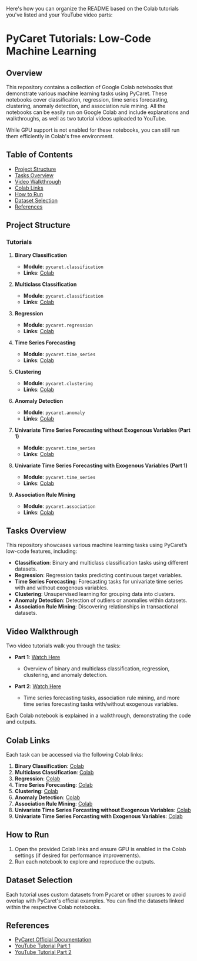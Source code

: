 Here's how you can organize the README based on the Colab tutorials you've listed and your YouTube video parts:
# PyCaret Tutorials: Low-Code Machine Learning

## Overview

This repository contains a collection of Google Colab notebooks that demonstrate various machine learning tasks using PyCaret. These notebooks cover classification, regression, time series forecasting, clustering, anomaly detection, and association rule mining. All the notebooks can be easily run on Google Colab and include explanations and walkthroughs, as well as two tutorial videos uploaded to YouTube.

While GPU support is not enabled for these notebooks, you can still run them efficiently in Colab's free environment.

## Table of Contents

- [Project Structure](#project-structure)
- [Tasks Overview](#tasks-overview)
- [Video Walkthrough](#video-walkthrough)
- [Colab Links](#colab-links)
- [How to Run](#how-to-run)
- [Dataset Selection](#dataset-selection)
- [References](#references)

## Project Structure

### Tutorials

1. **Binary Classification**  
   - **Module**: `pycaret.classification`  
   - **Links**: [Colab](https://github.com/Mohib1402/PyCaretColabs/blob/main/Tutorial_Binary_Classification.ipynb)
  
2. **Multiclass Classification**  
   - **Module**: `pycaret.classification`  
   - **Links**: [Colab](https://github.com/Mohib1402/PyCaretColabs/blob/main/Tutorial_Multiclass_Classification.ipynb)
  
3. **Regression**  
   - **Module**: `pycaret.regression`  
   - **Links**: [Colab](https://github.com/Mohib1402/PyCaretColabs/blob/main/Tutorial_Regression.ipynb)

4. **Time Series Forecasting**  
   - **Module**: `pycaret.time_series`  
   - **Links**: [Colab](https://github.com/Mohib1402/PyCaretColabs/blob/main/Tutorial_Time_Series_Forecasting.ipynb)

5. **Clustering**  
   - **Module**: `pycaret.clustering`  
   - **Links**: [Colab](https://github.com/Mohib1402/PyCaretColabs/blob/main/Tutorial_Clustering.ipynb)

6. **Anomaly Detection**  
   - **Module**: `pycaret.anomaly`  
   - **Links**: [Colab](https://github.com/Mohib1402/PyCaretColabs/blob/main/Tutorial_Anomaly_Detection.ipynb)

7. **Univariate Time Series Forecasting without Exogenous Variables (Part 1)**  
   - **Module**: `pycaret.time_series`  
   - **Links**: [Colab](https://github.com/Mohib1402/PyCaretColabs/blob/main/univariate_without_exogeneous_part1.ipynb)

8. **Univariate Time Series Forecasting with Exogenous Variables (Part 1)**  
   - **Module**: `pycaret.time_series`  
   - **Links**: [Colab](https://github.com/Mohib1402/PyCaretColabs/blob/main/univariate_with_exogeneous_part1.ipynb)

9. **Association Rule Mining**  
   - **Module**: `pycaret.association`  
   - **Links**: [Colab](https://github.com/Mohib1402/PyCaretColabs/blob/main/association_rule_mining_pycaret_jma.ipynb)

## Tasks Overview

This repository showcases various machine learning tasks using PyCaret’s low-code features, including:

- **Classification**: Binary and multiclass classification tasks using different datasets.
- **Regression**: Regression tasks predicting continuous target variables.
- **Time Series Forecasting**: Forecasting tasks for univariate time series with and without exogenous variables.
- **Clustering**: Unsupervised learning for grouping data into clusters.
- **Anomaly Detection**: Detection of outliers or anomalies within datasets.
- **Association Rule Mining**: Discovering relationships in transactional datasets.

## Video Walkthrough

Two video tutorials walk you through the tasks:

- **Part 1**: [Watch Here](https://www.youtube.com/watch?v=B7uYpyNd0Cg)  
  - Overview of binary and multiclass classification, regression, clustering, and anomaly detection.
  
- **Part 2**: [Watch Here](https://www.youtube.com/watch?v=cX4rhQCcOcY)  
  -  Time series forecasting tasks, association rule mining, and more time series forecasting tasks with/without exogenous variables.

Each Colab notebook is explained in a walkthrough, demonstrating the code and outputs.

## Colab Links

Each task can be accessed via the following Colab links:

1. **Binary Classification**: [Colab](https://github.com/Mohib1402/PyCaretColabs/blob/main/Tutorial_Binary_Classification.ipynb)
2. **Multiclass Classification**: [Colab](https://github.com/Mohib1402/PyCaretColabs/blob/main/Tutorial_Multiclass_Classification.ipynb)
3. **Regression**: [Colab](https://github.com/Mohib1402/PyCaretColabs/blob/main/Tutorial_Regression.ipynb)
4. **Time Series Forecasting**: [Colab](https://github.com/Mohib1402/PyCaretColabs/blob/main/Tutorial_Time_Series_Forecasting.ipynb)
5. **Clustering**: [Colab](https://github.com/Mohib1402/PyCaretColabs/blob/main/Tutorial_Clustering.ipynb)
6. **Anomaly Detection**: [Colab](https://github.com/Mohib1402/PyCaretColabs/blob/main/Tutorial_Anomaly_Detection.ipynb)
7. **Association Rule Mining**: [Colab](https://github.com/Mohib1402/PyCaretColabs/blob/main/association_rule_mining_pycaret_jma.ipynb)
8. **Univariate Time Series Forcasting without Exogenous Variables**: [Colab](https://github.com/Mohib1402/PyCaretColabs/blob/main/univariate_with_exogeneous_part1.ipynb)
9. **Univariate Time Series Forcasting with Exogenous Variables**: [Colab](https://github.com/Mohib1402/PyCaretColabs/blob/main/univariate_without_exogeneous_part1.ipynb)
    
## How to Run

1. Open the provided Colab links and ensure GPU is enabled in the Colab settings (if desired for performance improvements).
2. Run each notebook to explore and reproduce the outputs.

## Dataset Selection

Each tutorial uses custom datasets from Pycaret or other sources to avoid overlap with PyCaret's official examples. You can find the datasets linked within the respective Colab notebooks.

## References

- [PyCaret Official Documentation](https://pycaret.gitbook.io/docs/)
- [YouTube Tutorial Part 1](https://www.youtube.com/watch?v=B7uYpyNd0Cg)
- [YouTube Tutorial Part 2](https://www.youtube.com/watch?v=cX4rhQCcOcY)
